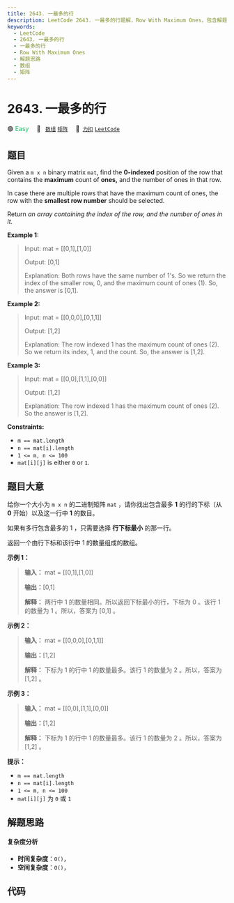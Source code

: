 ```yaml
---
title: 2643. 一最多的行
description: LeetCode 2643. 一最多的行题解，Row With Maximum Ones，包含解题思路、复杂度分析以及完整的 JavaScript 代码实现。
keywords:
  - LeetCode
  - 2643. 一最多的行
  - 一最多的行
  - Row With Maximum Ones
  - 解题思路
  - 数组
  - 矩阵
---
```


# 2643. 一最多的行

🟢 <font color=#15bd66>Easy</font>&emsp; 🔖&ensp; [`数组`](/tag/array.md) [`矩阵`](/tag/matrix.md)&emsp; 🔗&ensp;[`力扣`](https://leetcode.cn/problems/row-with-maximum-ones) [`LeetCode`](https://leetcode.com/problems/row-with-maximum-ones)

## 题目

Given a `m x n` binary matrix `mat`, find the **0-indexed** position of the
row that contains the **maximum** count of **ones,** and the number of ones in
that row.

In case there are multiple rows that have the maximum count of ones, the row
with the **smallest row number** should be selected.

Return _an array containing the index of the row, and the number of ones in
it._



**Example 1:**

> Input: mat = [[0,1],[1,0]]
> 
> Output: [0,1]
> 
> Explanation: Both rows have the same number of 1's. So we return the index of the smaller row, 0, and the maximum count of ones (1). So, the answer is [0,1]. 

**Example 2:**

> Input: mat = [[0,0,0],[0,1,1]]
> 
> Output: [1,2]
> 
> Explanation: The row indexed 1 has the maximum count of ones (2). So we return its index, 1, and the count. So, the answer is [1,2].

**Example 3:**

> Input: mat = [[0,0],[1,1],[0,0]]
> 
> Output: [1,2]
> 
> Explanation: The row indexed 1 has the maximum count of ones (2). So the answer is [1,2].

**Constraints:**

  * `m == mat.length` 
  * `n == mat[i].length` 
  * `1 <= m, n <= 100` 
  * `mat[i][j]` is either `0` or `1`.


## 题目大意

给你一个大小为 `m x n` 的二进制矩阵 `mat` ，请你找出包含最多 **1** 的行的下标（从 **0** 开始）以及这一行中 **1**
的数目。

如果有多行包含最多的 1 ，只需要选择 **行下标最小** 的那一行。

返回一个由行下标和该行中 1 的数量组成的数组。



**示例 1：**

> 
> 
> 
> 
> 
> **输入：** mat = [[0,1],[1,0]]
> 
> **输出：**[0,1]
> 
> **解释：** 两行中 1 的数量相同。所以返回下标最小的行，下标为 0 。该行 1 的数量为 1 。所以，答案为 [0,1] 。 
> 
> 

**示例 2：**

> 
> 
> 
> 
> 
> **输入：** mat = [[0,0,0],[0,1,1]]
> 
> **输出：**[1,2]
> 
> **解释：** 下标为 1 的行中 1 的数量最多。该行 1 的数量为 2 。所以，答案为 [1,2] 。
> 
> 

**示例 3：**

> 
> 
> 
> 
> 
> **输入：** mat = [[0,0],[1,1],[0,0]]
> 
> **输出：**[1,2]
> 
> **解释：** 下标为 1 的行中 1 的数量最多。该行 1 的数量为 2 。所以，答案为 [1,2] 。



**提示：**

  * `m == mat.length` 
  * `n == mat[i].length` 
  * `1 <= m, n <= 100` 
  * `mat[i][j]` 为 `0` 或 `1`


## 解题思路

#### 复杂度分析

- **时间复杂度**：`O()`，
- **空间复杂度**：`O()`，

## 代码

```javascript

```